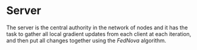 # Server

The server is the central authority in the network of nodes and it has the task to gather all local gradient updates from each client at each iteration, and then put all changes together using the *FedNova* algorithm.
